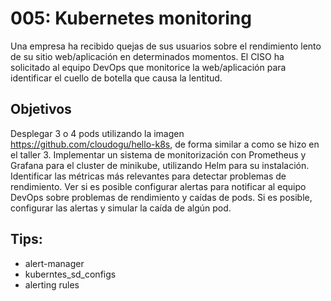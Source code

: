 # 005: Kubernetes monitoring
Una empresa ha recibido quejas de sus usuarios sobre el rendimiento lento de su sitio web/aplicación en determinados momentos. El CISO ha solicitado al equipo DevOps que monitorice la web/aplicación para identificar el cuello de botella que causa la lentitud.

## Objetivos
Desplegar 3 o 4 pods utilizando la imagen https://github.com/cloudogu/hello-k8s, de forma similar a como se hizo en el taller 3.
Implementar un sistema de monitorización con Prometheus y Grafana para el cluster de minikube, utilizando Helm para su instalación.
Identificar las métricas más relevantes para detectar problemas de rendimiento.
Ver si es posible configurar alertas para notificar al equipo DevOps sobre problemas de rendimiento y caídas de pods.
Si es posible, configurar las alertas y simular la caída de algún pod.
 
## Tips:
  - alert-manager
  - kuberntes_sd_configs
  - alerting rules
